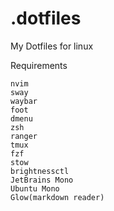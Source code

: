 # .dotfiles

My Dotfiles for linux

Requirements

```
nvim
sway
waybar
foot
dmenu
zsh
ranger
tmux
fzf
stow
brightnessctl
JetBrains Mono
Ubuntu Mono
Glow(markdown reader)
```
